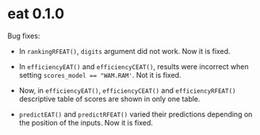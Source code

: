 # eat 0.1.0

Bug fixes:

- In `rankingRFEAT()`, `digits` argument did not work. Now it is fixed.

- In `efficiencyEAT()` and `efficiencyCEAT()`, results were incorrect when setting `scores_model == "WAM.RAM'`. Not it is fixed. 

- Now, in `efficiencyEAT()`, `efficiencyCEAT()` and `efficiencyRFEAT()` descriptive table of scores are shown in only one table.

- `predictEAT()` and `predictRFEAT()` varied their predictions depending on the position of the inputs. Now it is fixed.